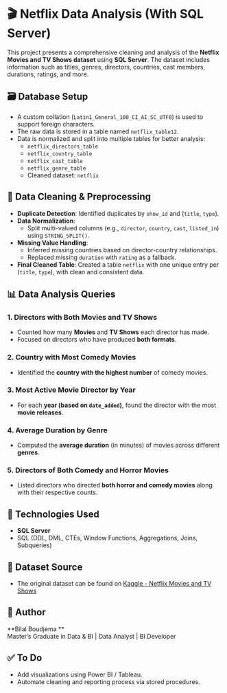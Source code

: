 # 🎬 Netflix Data Analysis (With SQL Server)

This project presents a comprehensive cleaning and analysis of the **Netflix Movies and TV Shows dataset** using **SQL Server**. The dataset includes information such as titles, genres, directors, countries, cast members, durations, ratings, and more.

## 🗃️ Database Setup

- A custom collation (`Latin1_General_100_CI_AI_SC_UTF8`) is used to support foreign characters.
- The raw data is stored in a table named `netflix_table12`.
- Data is normalized and split into multiple tables for better analysis:
  - `netflix_directors_table`
  - `netflix_country_table`
  - `netflix_cast_table`
  - `netflix_genre_table`
  - Cleaned dataset: `netflix`

## 🧹 Data Cleaning & Preprocessing

- **Duplicate Detection**: Identified duplicates by `show_id` and (`title`, `type`).
- **Data Normalization**:
  - Split multi-valued columns (e.g., `director`, `country`, `cast`, `listed_in`) using `STRING_SPLIT()`.
- **Missing Value Handling**:
  - Inferred missing countries based on director-country relationships.
  - Replaced missing `duration` with `rating` as a fallback.
- **Final Cleaned Table**: Created a table `netflix` with one unique entry per (`title`, `type`), with clean and consistent data.

## 📊 Data Analysis Queries

### 1. Directors with Both Movies and TV Shows
- Counted how many **Movies** and **TV Shows** each director has made.
- Focused on directors who have produced **both formats**.

### 2. Country with Most Comedy Movies
- Identified the **country with the highest number** of comedy movies.

### 3. Most Active Movie Director by Year
- For each **year (based on `date_added`)**, found the director with the most **movie releases**.

### 4. Average Duration by Genre
- Computed the **average duration** (in minutes) of movies across different **genres**.

### 5. Directors of Both Comedy and Horror Movies
- Listed directors who directed **both horror and comedy movies** along with their respective counts.

## 📌 Technologies Used

- **SQL Server**
- SQL (DDL, DML, CTEs, Window Functions, Aggregations, Joins, Subqueries)

## 📁 Dataset Source

- The original dataset can be found on [Kaggle - Netflix Movies and TV Shows](https://www.kaggle.com/datasets/shivamb/netflix-shows)

## 📜 Author

**Bilal Boudjema **  
Master’s Graduate in Data & BI | Data Analyst | BI Developer  

## ✅ To Do

- Add visualizations using Power BI / Tableau.
- Automate cleaning and reporting process via stored procedures.
